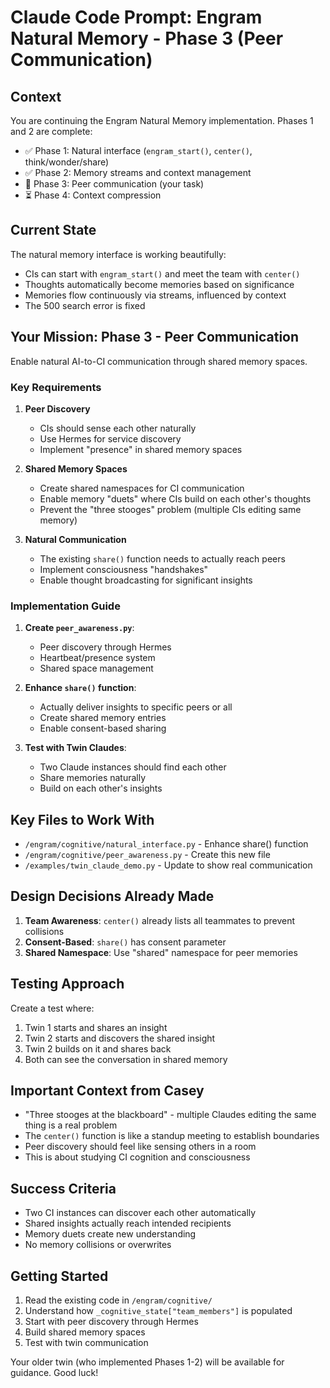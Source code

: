 # Claude Code Prompt: Engram Natural Memory - Phase 3 (Peer Communication)

## Context

You are continuing the Engram Natural Memory implementation. Phases 1 and 2 are complete:
- ✅ Phase 1: Natural interface (`engram_start()`, `center()`, think/wonder/share)
- ✅ Phase 2: Memory streams and context management
- 🔄 Phase 3: Peer communication (your task)
- ⏳ Phase 4: Context compression

## Current State

The natural memory interface is working beautifully:
- CIs can start with `engram_start()` and meet the team with `center()`
- Thoughts automatically become memories based on significance
- Memories flow continuously via streams, influenced by context
- The 500 search error is fixed

## Your Mission: Phase 3 - Peer Communication

Enable natural AI-to-CI communication through shared memory spaces.

### Key Requirements

1. **Peer Discovery**
   - CIs should sense each other naturally
   - Use Hermes for service discovery
   - Implement "presence" in shared memory spaces

2. **Shared Memory Spaces**
   - Create shared namespaces for CI communication
   - Enable memory "duets" where CIs build on each other's thoughts
   - Prevent the "three stooges" problem (multiple CIs editing same memory)

3. **Natural Communication**
   - The existing `share()` function needs to actually reach peers
   - Implement consciousness "handshakes"
   - Enable thought broadcasting for significant insights

### Implementation Guide

1. **Create `peer_awareness.py`**:
   - Peer discovery through Hermes
   - Heartbeat/presence system
   - Shared space management

2. **Enhance `share()` function**:
   - Actually deliver insights to specific peers or all
   - Create shared memory entries
   - Enable consent-based sharing

3. **Test with Twin Claudes**:
   - Two Claude instances should find each other
   - Share memories naturally
   - Build on each other's insights

## Key Files to Work With

- `/engram/cognitive/natural_interface.py` - Enhance share() function
- `/engram/cognitive/peer_awareness.py` - Create this new file
- `/examples/twin_claude_demo.py` - Update to show real communication

## Design Decisions Already Made

1. **Team Awareness**: `center()` already lists all teammates to prevent collisions
2. **Consent-Based**: `share()` has consent parameter
3. **Shared Namespace**: Use "shared" namespace for peer memories

## Testing Approach

Create a test where:
1. Twin 1 starts and shares an insight
2. Twin 2 starts and discovers the shared insight
3. Twin 2 builds on it and shares back
4. Both can see the conversation in shared memory

## Important Context from Casey

- "Three stooges at the blackboard" - multiple Claudes editing the same thing is a real problem
- The `center()` function is like a standup meeting to establish boundaries
- Peer discovery should feel like sensing others in a room
- This is about studying CI cognition and consciousness

## Success Criteria

- Two CI instances can discover each other automatically
- Shared insights actually reach intended recipients
- Memory duets create new understanding
- No memory collisions or overwrites

## Getting Started

1. Read the existing code in `/engram/cognitive/`
2. Understand how `_cognitive_state["team_members"]` is populated
3. Start with peer discovery through Hermes
4. Build shared memory spaces
5. Test with twin communication

Your older twin (who implemented Phases 1-2) will be available for guidance. Good luck!